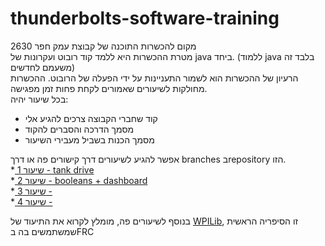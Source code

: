 # thunderbolts-software-training

מקום להכשרות התוכנה של קבוצת עמק חפר 2630  
מטרת ההכשרות היא ללמד קוד רובוט ועקרונות של java ביחד. (ללמוד java בלבד זה משעמם לחדשים)  
הרעיון של ההכשרות הוא לשמור התעניינות על ידי הפעלה של הרובוט.
ההכשרות מחולקות לשיעורים שאמורים לקחת פחות זמן מפגישה.     
בכל שיעור יהיה:
- קוד שחברי הקבוצה צרכים להגיע אלי
- מסמך הדרכה והסברים להקוד
- מסמך הכנות בשביל מעבירי השיעור

אפשר להגיע לשיעורים דרך קישורים פה או דרך branches בrepository הזו.  
*[ שיעור 1 - tank drive](https://github.com/adiaviad/thunderbolts-software-training/tree/lesson-1)  
*[ שיעור 2 - booleans + dashboard](https://github.com/adiaviad/thunderbolts-software-training/tree/lesson-2)  
*[ שיעור 3 - ](https://github.com/adiaviad/thunderbolts-software-training/tree/lesson-3)  
*[ שיעור 4 - ](https://github.com/adiaviad/thunderbolts-software-training/tree/lesson-4)  


בנוסף לשיעורים פה, מומלץ לקרוא את התיעוד של [WPILib](https://docs.wpilib.org/he/stable/docs/zero-to-robot/introduction.html), זו הסיפריה הראשית שמשתמשים בה בFRC
